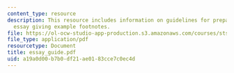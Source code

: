 ```yaml
---
content_type: resource
description: This resource includes information on guidelines for preparing a scholarly
  essay giving example footnotes.
file: https://ol-ocw-studio-app-production.s3.amazonaws.com/courses/sts-001-technology-in-american-history-spring-2006/a19a0d00b7b0df21ae0183cce7c0ec4d_essay_guide.pdf
file_type: application/pdf
resourcetype: Document
title: essay_guide.pdf
uid: a19a0d00-b7b0-df21-ae01-83cce7c0ec4d
---
```

